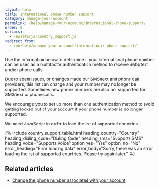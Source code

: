 ```yaml
---
layout: help
title: International phone number support
category: manage-your-account
permalink: /help/manage-your-account/international-phone-support/
order: 8
scripts:
  - /assets/js/country_support.js
redirect_from:
  - /en/help/manage-your-account/international-phone-support/
---
```

Use the information below to determine if your international phone number can be used as a multifactor authentication method to receive SMS/text and/or phone calls.

Due to spam issues, or changes made our SMS/text and phone call providers, this list can change and your number may no longer be supported. Sometimes new phone numbers are also not supported for SMS/text or phone calls.

We encourage you to set up more than one authentication method to avoid getting locked out of your account if your phone number is no longer supported. 

<noscript>
  We need JavaScript in order to load the list of supported countries.
</noscript>

{% include country_support_table.html
           heading_country="Country"
           heading_dialing_code="Dialing Code"
           heading_sms="Supports SMS"
           heading_voice="Supports Voice"
           option_yes="Yes"
           option_no="No"
           error_heading="Error loading data"
           error_body="Sorry, there was an error loading the list of supported countries. Please try again later." %}

## Related articles

* [Change the phone number associated with your account](/help/manage-your-account/change-your-phone-number/)
